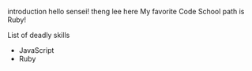 introduction
hello sensei! theng lee here
My favorite Code School path is Ruby!

List of deadly skills
* JavaScript
* Ruby